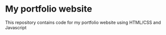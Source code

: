 # My portfolio website
This repository contains code for my portfolio website using HTML/CSS and Javascript

